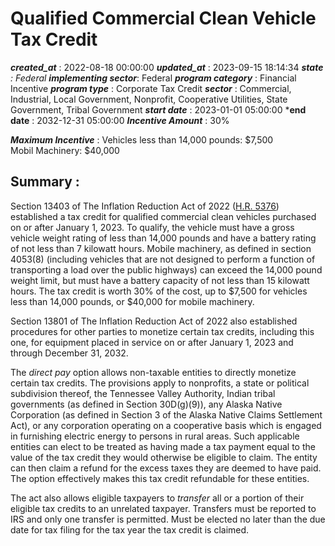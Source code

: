 # Qualified Commercial Clean Vehicle Tax Credit 
 ***created_at*** : 2022-08-18 00:00:00 
 ***updated_at*** : 2023-09-15 18:14:34 
 ***state** : Federal 
 **implementing sector***: Federal 
 ***program category*** : Financial Incentive 
 ***program type*** : Corporate Tax Credit 
 ***sector*** : Commercial, Industrial, Local Government, Nonprofit, Cooperative Utilities, State Government, Tribal Government 
 ***start date*** : 2023-01-01 05:00:00 
 ***end date** : 2032-12-31 05:00:00 
 ***Incentive Amount*** : 30%

 
 ***Maximum Incentive*** : Vehicles less than 14,000 pounds: $7,500  
Mobil Machinery: $40,000

 
 ## Summary : 
 Section 13403 of The Inflation Reduction Act of 2022 ([H.R.
5376](https://www.congress.gov/117/bills/hr5376/BILLS-117hr5376enr.pdf#page=147))
established a tax credit for qualified commercial clean vehicles purchased on
or after January 1, 2023. To qualify, the vehicle must have a gross vehicle
weight rating of less than 14,000 pounds and have a battery rating of not less
than 7 kilowatt hours. Mobile machinery, as defined in section 4053(8)
(including vehicles that are not designed to perform a function of
transporting a load over the public highways) can exceed the 14,000 pound
weight limit, but must have a battery capacity of not less than 15 kilowatt
hours. The tax credit is worth 30% of the cost, up to $7,500 for vehicles less
than 14,000 pounds, or $40,000 for mobile machinery.

Section 13801 of The Inflation Reduction Act of 2022 also established
procedures for other parties to monetize certain tax credits, including this
one, for equipment placed in service on or after January 1, 2023 and through
December 31, 2032.

The _direct pay_ option allows non-taxable entities to directly monetize
certain tax credits. The provisions apply to nonprofits, a state or political
subdivision thereof, the Tennessee Valley Authority, Indian tribal governments
(as defined in Section 30D(g)(9)), any Alaska Native Corporation (as defined
in Section 3 of the Alaska Native Claims Settlement Act), or any corporation
operating on a cooperative basis which is engaged in furnishing electric
energy to persons in rural areas. Such applicable entities can elect to be
treated as having made a tax payment equal to the value of the tax credit they
would otherwise be eligible to claim. The entity can then claim a refund for
the excess taxes they are deemed to have paid. The option effectively makes
this tax credit refundable for these entities.

The act also allows eligible taxpayers to _transfer_ all or a portion of their
eligible tax credits to an unrelated taxpayer. Transfers must be reported to
IRS and only one transfer is permitted. Must be elected no later than the due
date for tax filing for the tax year the tax credit is claimed.

  

 
 